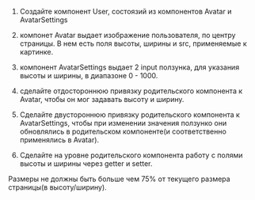 1. Создайте компонент User, состоязий из компонентов Avatar и AvatarSettings

2. компонет Avatar выдает изображение пользователя, по центру страницы.
   В нем есть поля высоты, ширины и src, применяемые к картинке.

3. компонент AvatarSettings выдает 2 input ползунка, для указания высоты и ширины, в диапазоне 0 - 1000.

4. сделайте отдостороннюю привязку родительского компонента к Avatar, чтобы он мог задавать высоту и ширину.

5. Сделайте двустороннюю привязку родительского компонента к AvatarSettings, чтобы при изменении значения ползунко они обновлялись в родительском компоненте(и соответственно применялись в Avatar).

6. Сделайте на уровне родительского компонента работу с полями высоты и ширины через getter и setter.

Размеры не должны быть больше чем 75% от текущего размера страницы(в высоту/ширину).

